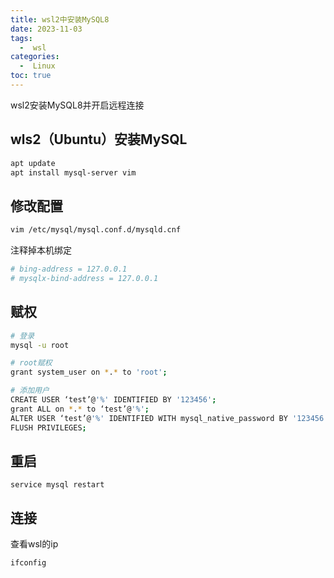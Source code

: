 ```yaml
---
title: wsl2中安装MySQL8
date: 2023-11-03
tags:
  -  wsl
categories:
  -  Linux
toc: true
---
```


wsl2安装MySQL8并开启远程连接

<!-- more -->


## wls2（Ubuntu）安装MySQL

```bash
apt update
apt install mysql-server vim
```

## 修改配置

```bash
vim /etc/mysql/mysql.conf.d/mysqld.cnf
```

注释掉本机绑定

```bash
# bing-address = 127.0.0.1
# mysqlx-bind-address = 127.0.0.1
```

## 赋权

```bash
# 登录
mysql -u root

# root赋权
grant system_user on *.* to 'root';

# 添加用户
CREATE USER ‘test’@'%' IDENTIFIED BY '123456';
grant ALL on *.* to ‘test’@'%';
ALTER USER ‘test’@'%' IDENTIFIED WITH mysql_native_password BY '123456';
FLUSH PRIVILEGES;

```

## 重启

```
service mysql restart
```

## 连接

查看wsl的ip

```bash
ifconfig
```